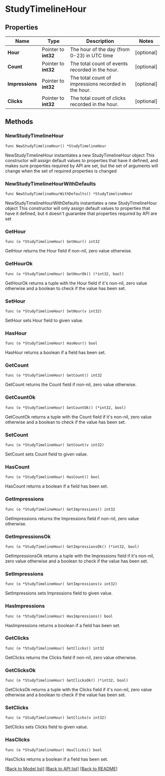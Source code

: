 # StudyTimelineHour

## Properties

Name | Type | Description | Notes
------------ | ------------- | ------------- | -------------
**Hour** | Pointer to **int32** | The hour of the day (from 0-23) in UTC time | [optional] 
**Count** | Pointer to **int32** | The total count of events recorded in the hour. | [optional] 
**Impressions** | Pointer to **int32** | The total count of impressions recorded in the hour. | [optional] 
**Clicks** | Pointer to **int32** | The total count of clicks recorded in the hour. | [optional] 

## Methods

### NewStudyTimelineHour

`func NewStudyTimelineHour() *StudyTimelineHour`

NewStudyTimelineHour instantiates a new StudyTimelineHour object
This constructor will assign default values to properties that have it defined,
and makes sure properties required by API are set, but the set of arguments
will change when the set of required properties is changed

### NewStudyTimelineHourWithDefaults

`func NewStudyTimelineHourWithDefaults() *StudyTimelineHour`

NewStudyTimelineHourWithDefaults instantiates a new StudyTimelineHour object
This constructor will only assign default values to properties that have it defined,
but it doesn't guarantee that properties required by API are set

### GetHour

`func (o *StudyTimelineHour) GetHour() int32`

GetHour returns the Hour field if non-nil, zero value otherwise.

### GetHourOk

`func (o *StudyTimelineHour) GetHourOk() (*int32, bool)`

GetHourOk returns a tuple with the Hour field if it's non-nil, zero value otherwise
and a boolean to check if the value has been set.

### SetHour

`func (o *StudyTimelineHour) SetHour(v int32)`

SetHour sets Hour field to given value.

### HasHour

`func (o *StudyTimelineHour) HasHour() bool`

HasHour returns a boolean if a field has been set.

### GetCount

`func (o *StudyTimelineHour) GetCount() int32`

GetCount returns the Count field if non-nil, zero value otherwise.

### GetCountOk

`func (o *StudyTimelineHour) GetCountOk() (*int32, bool)`

GetCountOk returns a tuple with the Count field if it's non-nil, zero value otherwise
and a boolean to check if the value has been set.

### SetCount

`func (o *StudyTimelineHour) SetCount(v int32)`

SetCount sets Count field to given value.

### HasCount

`func (o *StudyTimelineHour) HasCount() bool`

HasCount returns a boolean if a field has been set.

### GetImpressions

`func (o *StudyTimelineHour) GetImpressions() int32`

GetImpressions returns the Impressions field if non-nil, zero value otherwise.

### GetImpressionsOk

`func (o *StudyTimelineHour) GetImpressionsOk() (*int32, bool)`

GetImpressionsOk returns a tuple with the Impressions field if it's non-nil, zero value otherwise
and a boolean to check if the value has been set.

### SetImpressions

`func (o *StudyTimelineHour) SetImpressions(v int32)`

SetImpressions sets Impressions field to given value.

### HasImpressions

`func (o *StudyTimelineHour) HasImpressions() bool`

HasImpressions returns a boolean if a field has been set.

### GetClicks

`func (o *StudyTimelineHour) GetClicks() int32`

GetClicks returns the Clicks field if non-nil, zero value otherwise.

### GetClicksOk

`func (o *StudyTimelineHour) GetClicksOk() (*int32, bool)`

GetClicksOk returns a tuple with the Clicks field if it's non-nil, zero value otherwise
and a boolean to check if the value has been set.

### SetClicks

`func (o *StudyTimelineHour) SetClicks(v int32)`

SetClicks sets Clicks field to given value.

### HasClicks

`func (o *StudyTimelineHour) HasClicks() bool`

HasClicks returns a boolean if a field has been set.


[[Back to Model list]](../README.md#documentation-for-models) [[Back to API list]](../README.md#documentation-for-api-endpoints) [[Back to README]](../README.md)


